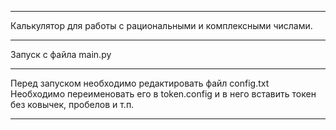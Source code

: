 ***
Калькулятор для работы с рациональными и комплексными числами.
***
Запуск с файла main.py
***
Перед запуском необходимо редактировать файл config.txt Необходимо переименовать его в token.config и в него вставить токен без ковычек, пробелов и т.п.
***